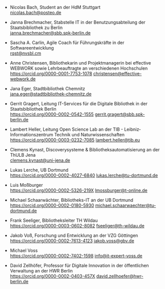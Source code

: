<!-- Diese Datei wird automatisch überschrieben, bitte contributors.json anpassen -->

* Nicolas Bach, Student an der HdM Stuttgart\
   [nicolas.bach@posteo.de](mailto:nicolas.bach@posteo.de)

* Janna Brechmacher, Stabstelle IT in der Benutzungsabteilung der
Staatsbibliothek zu Berlin\
   [janna.brechmacher@sbb.spk-berlin.de](mailto:janna.brechmacher@sbb.spk-berlin.de)

* Sascha A. Carlin, Agile Coach für Führungskräfte in der
Softwareentwicklung\
   [rqst@nvsbl.cm](mailto:rqst@nvsbl.cm)

* Anne Christensen, Bibliothekarin und Projektmanagerin bei effective
WEBWORK sowie Lehrbeauftragte an verschiedenen Hochschulen\
  <https://orcid.org/0000-0001-7753-1078> [christensen@effective-webwork.de](mailto:christensen@effective-webwork.de)

* Jana Eger, Stadtbibliothek Chemnitz\
   [jana.eger@stadtbibliothek-chemnitz.de](mailto:jana.eger@stadtbibliothek-chemnitz.de)

* Gerrit Gragert, Leitung IT-Services für die Digitale Bibliothek in der
Staatsbibliothek Berlin\
  <https://orcid.org/0000-0002-0542-1555> [gerrit.gragert@sbb.spk-berlin.de](mailto:gerrit.gragert@sbb.spk-berlin.de)

* Lambert Heller, Leitung Open Science Lab an der TIB -
Leibniz‐Informationszentrum Technik und Naturwissenschaften\
  <https://orcid.org/0000-0003-0232-7085> [lambert.heller@tib.eu](mailto:lambert.heller@tib.eu)

* Clemens Kynast, Discoverysysteme &amp; Bibliotheksautomatisierung an
der ThULB Jena\
   [clemens.kynast@uni-jena.de](mailto:clemens.kynast@uni-jena.de)

* Lukas Lerche, UB Dortmund\
  <https://orcid.org/0000-0002-4027-6840> [lukas.lerche@tu-dortmund.de](mailto:lukas.lerche@tu-dortmund.de)

* Luis Moßburger\
  <https://orcid.org/0000-0002-5326-219X> [lmossburger@t-online.de](mailto:lmossburger@t-online.de)

* Michael Schaarwächter, Bibliotheks-IT an der UB Dortmund\
  <https://orcid.org/0000-0002-0180-5930> [michael.schaarwaechter@tu-dortmund.de](mailto:michael.schaarwaechter@tu-dortmund.de)

* Frank Seeliger, Bibliotheksleiter TH Wildau\
  <https://orcid.org/0000-0003-0602-8082> [fseeliger@th-wildau.de](mailto:fseeliger@th-wildau.de)

* Jakob Voß, Forschung und Entwicklung an der VZG Göttingen\
  <https://orcid.org/0000-0002-7613-4123> [jakob.voss@gbv.de](mailto:jakob.voss@gbv.de)

* Michael Voss\
  <https://orcid.org/0000-0002-7402-1598> [info@it-expert-voss.de](mailto:info@it-expert-voss.de)

* David Zellhöfer, Professor für Digitale Innovation in der öffentlichen
Verwaltung an der HWR Berlin\
  <https://orcid.org/0000-0002-0403-457X> [david.zellhoefer@hwr-berlin.de](mailto:david.zellhoefer@hwr-berlin.de)
